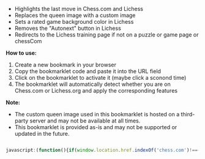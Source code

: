 

+ Highlights the last move in Chess.com and Lichess
+ Replaces the queen image with a custom image
+ Sets a rated game background color in Lichess
+ Removes the "Autonext" button in Lichess
+ Redirects to the Lichess training page if not on a puzzle or game page or chessCom

**How to use:**

1. Create a new bookmark in your browser
2. Copy the bookmarklet code and paste it into the URL field
3. Click on the bookmarklet to activate it (maybe click a sconond time)
4. The bookmarklet will automatically detect whether you are on Chess.com or Lichess.org and apply the corresponding features

**Note:**

* The custom queen image used in this bookmarklet is hosted on a third-party server and may not be available at all times.
* This bookmarklet is provided as-is and may not be supported or updated in the future.

```js

javascript:(function(){if(window.location.href.indexOf('chess.com')!==-1){const style=document.createElement('style');style.innerHTML='.highlight{background-color:red!important;opacity:1!important;}';document.head.appendChild(style);}else{if(document.querySelector('cg-board')){function replaceWithInlineCss(elements,cssStyle){elements.forEach((element)=>{if(element){element.classList.remove('black','white');element.style.background=cssStyle;element.style.backgroundSize='cover';}});}function replaceQueenImage(){const feedbackElement=document.querySelector('.puzzle__feedback.play');let myColor;const myUrl='url(https://sl5.de/wp-content/uploads/2021/04/sl5net_r8_c04_16col_trans_w100_oil.gif)';if(feedbackElement){const instructionElement=feedbackElement.querySelector('.instruction em');if(instructionElement){if(instructionElement.textContent.includes('black')){myColor='black';}else if(instructionElement.textContent.includes('white')){myColor='white';}}const myQueen=document.querySelector(`.${myColor}.queen`);if(myQueen){replaceWithInlineCss([myQueen],myUrl);}}if(!myColor){const playerNameElement=document.querySelector('.player.color-icon.is.text a.user-link[href="/@/seeh"]');if(playerNameElement){myColor=playerNameElement.parentNode.classList.contains('black')?'black':'white';const myQueen=document.querySelector(`.${myColor}.queen`);if(myQueen){replaceWithInlineCss([myQueen],myUrl);}}}}function setRatedGameBackground(){const puzzleRatedElement=document.querySelector('.puzzle__side__user__rating');const gameMetaInfosElement=document.querySelector('.game__meta__infos');if((puzzleRatedElement&&puzzleRatedElement.querySelector('strong'))||(gameMetaInfosElement&&gameMetaInfosElement.querySelector('.setup')&&gameMetaInfosElement.querySelector('.setup').textContent.includes('Rated'))){if(puzzleRatedElement&&puzzleRatedElement.querySelector('strong')){document.querySelector('.puzzle__side__user').style.backgroundColor='#0B3B0B';}else{document.querySelector('main.round').style.backgroundColor='#0B3B0B';}}}replaceQueenImage();setRatedGameBackground();let%20clickCount=0;function%20addHighlightStyle(elements){elements.forEach(function(element){if(element){element.style.cssText+='box-shadow:0%200%2015px%20rgba(0,0,0,0.7);outline:5px%20solid%20black;background-image:linear-gradient(to%20bottom,rgba(255,255,0,0.5),rgba(255,255,0,0.2));'}});}const%20lastMoveSquares=document.querySelectorAll('.last-move');const%20intervalId=setInterval(function(){lastMoveSquares.forEach(function(square){if(!square.style.cssText.includes('box-shadow')){addHighlightStyle([square]);}});replaceQueenImage();setRatedGameBackground();},2000);const%20autonextElements=document.querySelectorAll('#puzzle-toggle-autonext,label[for="puzzle-toggle-autonext"]');autonextElements.forEach((element)=>{element.remove();});}else{window.location.href='https://lichess.org/training';}}})();

```
